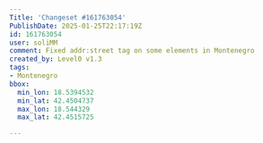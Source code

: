 ```yaml
---
Title: 'Changeset #161763054'
PublishDate: 2025-01-25T22:17:19Z
id: 161763054
user: soliMM
comment: Fixed addr:street tag on some elements in Montenegro
created_by: Level0 v1.3
tags:
- Montenegro
bbox:
  min_lon: 18.5394532
  min_lat: 42.4504737
  max_lon: 18.544329
  max_lat: 42.4515725

---
```

